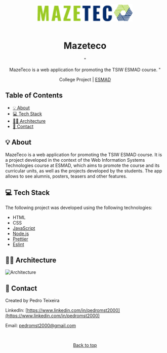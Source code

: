 <div align="center" id="top">
  <img src="./images/Logo.png" width="300" alt="mazeteco-logo">
  <br/>
    <br/>
  <h1>Mazeteco</h1>
  <p>
    "
    
MazeTeco is a web application for promoting the TSIW ESMAD course.
  "
  </p>
    
  <span>College Project | [ESMAD](https://www.esmad.ipp.pt/?set_language=en) </span>
</div>

## Table of Contents

- [:bulb: About](#bulb-about)
- [:computer: Tech Stack](#computer-tech-stack)
- [:construction_worker_man: Architecture](#construction_worker_man-architecture)
- [:link: Contact](#link-contact)

## :bulb: About

MazeTeco is a web application for promoting the TSIW ESMAD course. It is a project developed in the context of the Web Information Systems Technologies course at ESMAD, which aims to promote the course and its curricular units, as well as the projects developed by the students. The app allows to see alumnis, posters, teasers and other features.

## :computer: Tech Stack

The following project was developed using the following technologies:

- HTML
- CSS
- [JavaScript](https://www.javascript.com/)
- [Node.js](https://nodejs.org/)
- [Prettier](https://prettier.io/)
- [Eslint](https://eslint.org/)

## :construction_worker_man: Architecture

![Architecture](../MazeTeco/images/MVC.png)

## :link: Contact

Created by Pedro Teixeira

LinkedIn: [https://www.linkedin.com/in/pedromst2000](https://www.linkedin.com/in/pedromst2000)

Email: pedromst2000@gmail.com

<br />

<p align="center">
 <a href="#top">Back to top</a>
</p>
